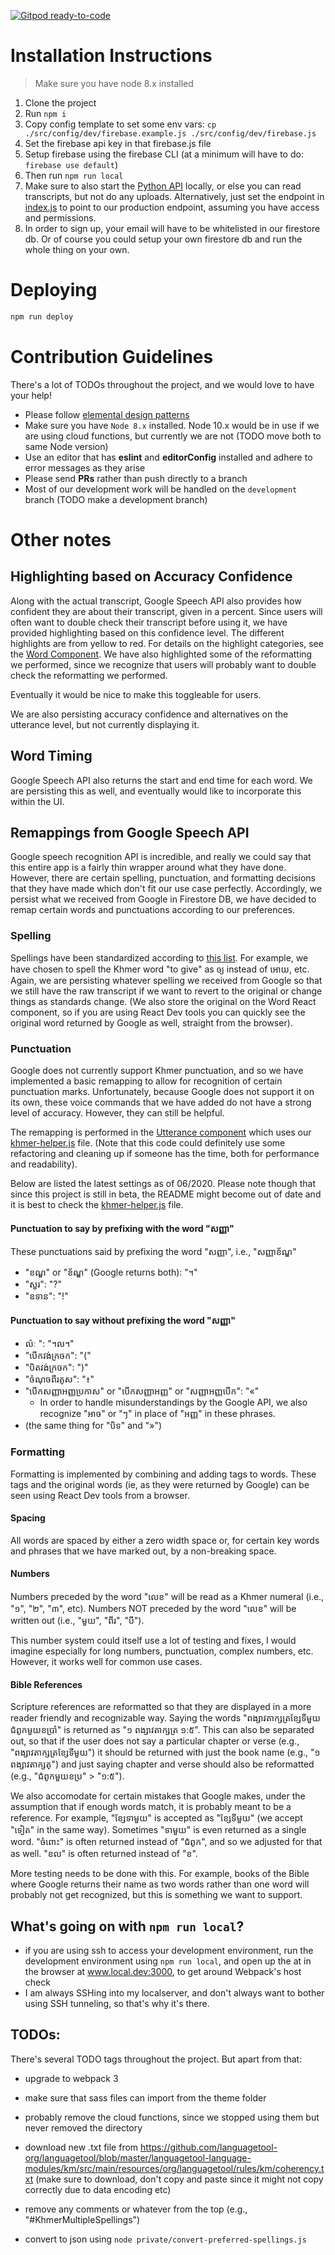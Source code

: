 [![Gitpod ready-to-code](https://img.shields.io/badge/Gitpod-ready--to--code-blue?logo=gitpod)](https://gitpod.io/#https://github.com/RyanQuey/khmer_speech_to_text)

# Installation Instructions

> Make sure you have node 8.x installed

1. Clone the project
2. Run `npm i`
3. Copy config template to set some env vars: `cp ./src/config/dev/firebase.example.js ./src/config/dev/firebase.js` 
4. Set the firebase api key in that firebase.js file
5. Setup firebase using the firebase CLI (at a minimum will have to do: `firebase use default`)
6. Then run `npm run local`
7. Make sure to also start the [Python API](https://github.com/RyanQuey/python-heroku-khmer-speech-to-text) locally, or else you can read transcripts, but not do any uploads. Alternatively, just set the endpoint in [index.js](https://github.com/RyanQuey/khmer_speech_to_text/blob/master/src/index.js#L42) to point to our production endpoint, assuming you have access and permissions.
8. In order to sign up, your email will have to be whitelisted in our firestore db. Or of course you could setup your own firestore db and run the whole thing on your own.

# Deploying

```sh
npm run deploy
```


# Contribution Guidelines
There's a lot of TODOs throughout the project, and we would love to have your help!

* Please follow [elemental design patterns](https://github.com/embark-studio/elemental)
* Make sure you have `Node 8.x` installed. Node 10.x would be in use if we are using cloud functions, but currently we are not (TODO move both to same Node version)
* Use an editor that has **eslint** and **editorConfig** installed and adhere to error messages as they arise
* Please send **PRs** rather than push directly to a branch
* Most of our development work will be handled on the `development` branch (TODO make a development branch)

# Other notes
## Highlighting based on Accuracy Confidence
Along with the actual transcript, Google Speech API also provides how confident they are about their transcript, given in a percent. Since users will often want to double check their transcript before using it, we have provided highlighting based on this confidence level. The different highlights are from yellow to red. For details on the highlight categories, see the [Word Component](https://github.com/RyanQuey/khmer_speech_to_text/blob/master/src/user/components/groups/Word/index.js#L28). We have also highlighted some of the reformatting we performed, since we recognize that users will probably want to double check the reformatting we performed.

Eventually it would be nice to make this toggleable for users.

We are also persisting accuracy confidence and alternatives on the utterance level, but not currently displaying it. 

## Word Timing
Google Speech API also returns the start and end time for each word. We are persisting this as well, and eventually would like to incorporate this within the UI. 

## Remappings from Google Speech API
Google speech recognition API is incredible, and really we could say that this entire app is a fairly thin wrapper around what they have done. However, there are certain spelling, punctuation, and formatting decisions that they have made which don't fit our use case perfectly. Accordingly, we persist what we received from Google in Firestore DB, we have decided to remap certain words and punctuations according to our preferences.

### Spelling
Spellings have been standardized according to [this list](https://github.com/languagetool-org/languagetool/blob/master/languagetool-language-modules/km/src/main/resources/org/languagetool/rules/km/coherency.txt). For example, we have chosen to spell the Khmer word "to give" as ឲ្យ instead of អោយ, etc. Again, we are persisting whatever spelling we received from Google so that we still have the raw transcript if we want to revert to the original or change things as standards change. (We also store the original on the Word React component, so if you are using React Dev tools you can quickly see the original word returned by Google as well, straight from the browser).

### Punctuation
Google does not currently support Khmer punctuation, and so we have implemented a basic remapping to allow for recognition of certain punctuation marks. Unfortunately, because Google does not support it on its own, these voice commands that we have added do not have a strong level of accuracy. However, they can still be helpful.

The remapping is performed in the [Utterance component](https://github.com/RyanQuey/khmer_speech_to_text/blob/master/src/user/components/partials/Utterance/index.js#L26-L243) which uses our [khmer-helper.js](https://github.com/RyanQuey/khmer_speech_to_text/blob/master/src/helpers/khmer-helpers.js) file. (Note that this code could definitely use some refactoring and cleaning up if someone has the time, both for performance and readability).

Below are listed the latest settings as of 06/2020. Please note though that since this project is still in beta, the README might become out of date and it is best to check the [khmer-helper.js](https://github.com/RyanQuey/khmer_speech_to_text/blob/master/src/helpers/khmer-helpers.js) file.

#### Punctuation to say by prefixing with the word "សញ្ញា"
These punctuations said by prefixing the word "សញ្ញា", i.e., "សញ្ញា​ខ័ណ្ឌ"
* "ខណ្ឌ" or "ខ័ណ្ឌ" (Google returns both):  "។"
* "សួរ":  "?"
* "ឧទាន": "!"

#### Punctuation to say without prefixing the word "សញ្ញា"
* ល៉ៈ ": "។ល។"
* "បើកវង់ក្រចក": "("
* "បិតវង់ក្រចក": ")"
* "ចំណុចពីរគូស": "៖"
* "បើកសញ្ញាអញ្ញប្រកាស" or "បើកសញ្ញាអញ្ញ" or "សញ្ញាអញ្ញបើក":  "«"
  - In order to handle misunderstandings by the Google API, we also recognize "អាច" or "ៗ" in place of "អញ្ញ" in these phrases.
* (the same thing for "បិទ" and "»")

### Formatting
Formatting is implemented by combining and adding tags to words. These tags and the original words (ie, as they were returned by Google) can be seen using React Dev tools from a browser.

#### Spacing
All words are spaced by either a zero width space or, for certain key words and phrases that we have marked out, by a non-breaking space.

#### Numbers
Numbers preceded by the word "លេខ" will be read as a Khmer numeral (i.e., "១", "២", "៣", etc). Numbers NOT preceded by the word "លេខ" will be written out (i.e., "មួយ", "ពីរ", "បី"). 

This number system could itself use a lot of testing and fixes, I would imagine especially for long numbers, punctuation, complex numbers, etc. However, it works well for common use cases.

#### Bible References
Scripture references are reformatted so that they are displayed in a more reader friendly and recognizable way. Saying the words "ពង្សាវតាក្សត្រ​ខ្សែ​ទី​មួយ​ជំពូក​មួយ​ខ​ប្រាំ" is returned as "១ ពង្សាវតាក្សត្រ ១:៥". This can also be separated out, so that if the user does not say a particular chapter or verse (e.g., "ពង្សាវតាក្សត្រ​ខ្សែ​ទី​មួយ") it should be returned with just the book name (e.g., "១ ពង្សាវតាក្សត្") and just saying chapter and verse should also be reformatted (e.g., "ជំពូក​មួយ​ខ​ប្រ" > "១:៥").

We also accomodate for certain mistakes that Google makes, under the assumption that if enough words match, it is probably meant to be a reference. For example, "ខ្សែ​ទាមួយ" is accepted as "ខ្សែ​ទីមួយ" (we accept "ទៀត" in the same way). Sometimes "ទាមួយ" is even returned as a single word. "ចំពោះ" is often returned instead of "ជំពូក", and so we adjusted for that as well. "ខល" is often returned instead of "ខ".

More testing needs to be done with this. For example, books of the Bible where Google returns their name as two words rather than one word will probably not get recognized, but this is something we want to support.

## What's going on with `npm run local`?

* if you are using ssh to access your development environment, run the development environment using `npm run local`, and open up the at in the browser at www.local.dev:3000, to get around Webpack's host check
* I am always SSHing into my localserver, and don't always want to bother using SSH tunneling, so that's why it's there.

## TODOs:
There's several TODO tags throughout the project. But apart from that:

* upgrade to webpack 3
* make sure that sass files can import from the theme folder
* probably remove the cloud functions, since we stopped using them but never removed the directory


* download new .txt file from https://github.com/languagetool-org/languagetool/blob/master/languagetool-language-modules/km/src/main/resources/org/languagetool/rules/km/coherency.txt
    (make sure to download, don't copy and paste since it might not copy correctly due to data encoding etc)
* remove any comments or whatever from the top (e.g., "#KhmerMultipleSpellings")
* convert to json using `node private/convert-preferred-spellings.js`


